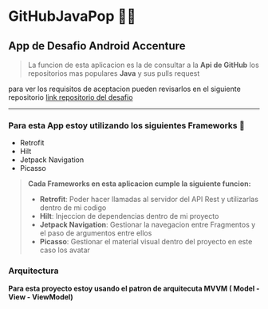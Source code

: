 # GitHubJavaPop 👨‍💻

## App de Desafio Android Accenture

> La funcion de esta aplicacion es la de consultar a la **Api de GitHub**  los repositorios mas populares  **Java** y sus pulls request

para ver los requisitos de aceptacion pueden revisarlos en el siguiente repositorio [link repositorio del desafio](https://github.com/SebaSalgadoS/desafio-android/blob/master/README.es.md)

---

### Para esta App estoy utilizando los siguientes Frameworks 📕

- Retrofit
- Hilt
- Jetpack Navigation  
- Picasso

> **Cada Frameworks en esta aplicacion cumple la siguiente funcion:**
>
> - **Retrofit**: Poder hacer llamadas al servidor del API Rest y utilizarlas dentro de mi codigo
> - **Hilt**: Injeccion de dependencias dentro de mi proyecto
> - **Jetpack Navigation**: Gestionar la navegacion entre Fragmentos y el paso de argumentos entre ellos
> - **Picasso**: Gestionar el material visual dentro del proyecto en este caso los avatar

### Arquitectura 

**Para esta proyecto estoy usando el patron de arquitecuta MVVM ( Model - View - ViewModel)**